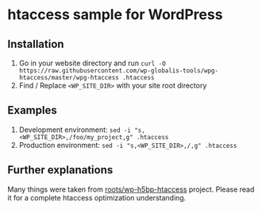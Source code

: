# htaccess sample for WordPress

## Installation

1. Go in your website directory and run `curl -O https://raw.githubusercontent.com/wp-globalis-tools/wpg-htaccess/master/wpg-htaccess .htaccess`
2. Find / Replace `<WP_SITE_DIR>` with your site root directory

## Examples

1. Development environment: `sed -i "s,<WP_SITE_DIR>,/foo/my_project,g" .htaccess`
2. Production environment: `sed -i "s,<WP_SITE_DIR>,/,g" .htaccess`

## Further explanations

Many things were taken from [roots/wp-h5bp-htaccess](https://github.com/roots/wp-h5bp-htaccess) project. Please read it for a complete htaccess optimization understanding.
